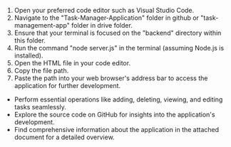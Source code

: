 1. Open your preferred code editor such as Visual Studio Code.
2. Navigate to the "Task-Manager-Application" folder in github or "task-management-app" folder in drive folder.
3. Ensure that your terminal is focused on the "backend" directory within this folder.
4. Run the command "node server.js" in the terminal (assuming Node.js is installed).
5. Open the HTML file in your code editor.
6. Copy the file path.
7. Paste the path into your web browser's address bar to access the application for further development.
- Perform essential operations like adding, deleting, viewing, and editing tasks seamlessly.
- Explore the source code on GitHub for insights into the application's development.
- Find comprehensive information about the application in the attached document for a detailed overview.
